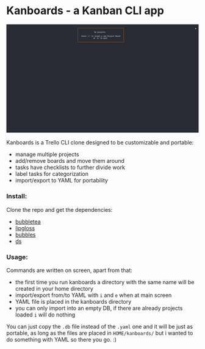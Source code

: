 # Kanboards - a Kanban CLI app  
![image](demo.gif)  

Kanboards is a Trello CLI clone designed to be customizable and portable:  
- manage multiple projects
- add/remove boards and move them around
- tasks have checklists to further divide work
- label tasks for categorization    
- import/export to YAML for portability   

### Install:  
Clone the repo and get the dependencies:  
- [bubbletea](https://github.com/charmbracelet/bubbletea)
- [lipgloss](https://github.com/charmbracelet/lipgloss)  
- [bubbles](https://github.com/charmbracelet/bubbles)
- [ds](https://github.com/Anacardo89/ds)

### Usage:  
Commands are written on screen, apart from that:  
- the first time you run kanboards a directory with the same name will be created in your home directory  
- import/export from/to YAML with `i` and `e` when at main screen  
- YAML file is placed in the kanboards directory  
- you can only import into an empty DB, if there are already projects loaded `i` will do nothing  

You can just copy the `.db` file instead of the `.yaml` one and it will be just as portable, as long as the files are placed in `HOME/kanboards/` but i wanted to do something with YAML so there you go. :)
